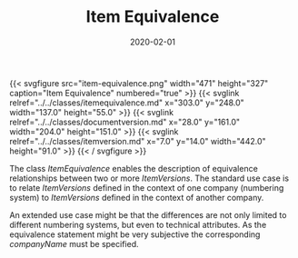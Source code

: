 ﻿---
title: Item Equivalence
toc: false
type: specs
layout: diagram
date: "2020-02-01"
draft: false
specification: VEC
version: 1.2.0
documentType: "Recommendation"
elementType: Diagram
classes:
  - ItemEquivalence
  - DocumentVersion
  - ItemVersion
menu:
  VEC-1.2.0:    
    parent: pdm-information
    identifier: pdm-information/item-equivalence
    weight: 1003004 

# Prev/next pager order (if `docs_section_pager` enabled in `params.toml`)
weight: 1003004
---
{{< svgfigure src="item-equivalence.png" width="471" height="327" caption="Item Equivalence" numbered="true" >}}
  {{< svglink relref="../../classes/itemequivalence.md" x="303.0" y="248.0" width="137.0" height="55.0" >}}
  {{< svglink relref="../../classes/documentversion.md" x="28.0" y="161.0" width="204.0" height="151.0" >}}
  {{< svglink relref="../../classes/itemversion.md" x="7.0" y="14.0" width="442.0" height="91.0" >}}
{{< / svgfigure >}}
<p> The class <i>ItemEquivalence</i> enables the description of equivalence relationships between two or more <i>ItemVersions</i>. The standard use case is to relate <i>ItemVersions </i>defined in the context of one company (numbering system) to <i>ItemVersions </i>defined in the context of another company.      </p>      <p> An extended use case might be that the differences are not only limited to different numbering systems, but even to technical attributes. As the equivalence statement might be very subjective the corresponding <i>companyName</i> must be specified.      </p>
